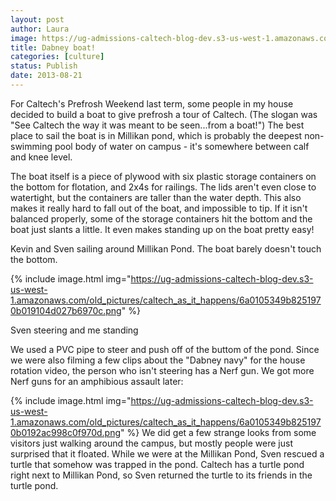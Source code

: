```yaml
---
layout: post
author: Laura
image: https://ug-admissions-caltech-blog-dev.s3-us-west-1.amazonaws.com/old_pictures/caltech_as_it_happens/6a0105349b8251970b01901eda2cf0970b.jpg
title: Dabney boat! 
categories: [culture]
status: Publish
date: 2013-08-21
---
```


For Caltech's Prefrosh Weekend last term, some people in my house decided to build a boat to give prefrosh a tour of Caltech. (The slogan was "See Caltech the way it was meant to be seen...from a boat!") The best place to sail the boat is in Millikan pond, which is probably the deepest non-swimming pool body of water on campus - it's somewhere between calf and knee level.

The boat itself is a piece of plywood with six plastic storage containers on the bottom for flotation, and 2x4s for railings. The lids aren't even close to watertight, but the containers are taller than the water depth. This also makes it really hard to fall out of the boat, and impossible to tip. If it isn't balanced properly, some of the storage containers hit the bottom and the boat just slants a little. It even makes standing up on the boat pretty easy!

<div class="photo-caption caption-xid-6a0105349b8251970b01901eda2cf0970b" id="caption-xid-6a0105349b8251970b01901eda2cf0970b">Kevin and Sven sailing around Millikan Pond. The boat barely doesn't touch the bottom.


{% include image.html img="https://ug-admissions-caltech-blog-dev.s3-us-west-1.amazonaws.com/old_pictures/caltech_as_it_happens/6a0105349b8251970b019104d027b6970c.png" %}<div class="photo-caption caption-xid-6a0105349b8251970b019104d027b6970c" id="caption-xid-6a0105349b8251970b019104d027b6970c">Sven steering and me standing

We used a PVC pipe to steer and push off of the buttom of the pond. Since we were also filming a few clips about the "Dabney navy" for the house rotation video, the person who isn't steering has a Nerf gun. We got more Nerf guns for an amphibious assault later:


{% include image.html img="https://ug-admissions-caltech-blog-dev.s3-us-west-1.amazonaws.com/old_pictures/caltech_as_it_happens/6a0105349b8251970b0192ac998c0f970d.png" %}
We did get a few strange looks from some visitors just walking around the campus, but mostly people were just surprised that it floated. While we were at the Millikan Pond, Sven rescued a turtle that somehow was trapped in the pond. Caltech has a turtle pond right next to Millikan Pond, so Sven returned the turtle to its friends in the turtle pond.

